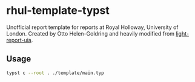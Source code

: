 # rhul-template-typst

Unofficial report template for reports at Royal Holloway, University of London.
Created by Otto Helen-Goldring and heavily modified from [light-report-uia](https://typst.app/universe/package/light-report-uia/).

## Usage

```bash
typst c --root . ./template/main.typ
```

